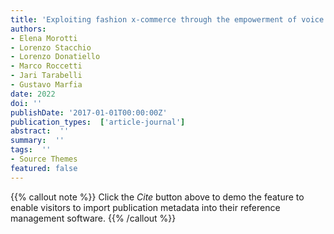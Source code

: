 ```yaml
---
title: 'Exploiting fashion x-commerce through the empowerment of voice in the fashion virtual reality arena: Integrating voice assistant and virtual reality technologies for fashion communication'
authors:
- Elena Morotti
- Lorenzo Stacchio
- Lorenzo Donatiello
- Marco Roccetti
- Jari Tarabelli
- Gustavo Marfia
date: 2022
doi: ''
publishDate: '2017-01-01T00:00:00Z'
publication_types:  ['article-journal']
abstract:  ''
summary:  ''
tags:  ''
- Source Themes
featured: false
---
```

{{% callout note %}}
 Click the *Cite* button above to demo the feature to enable visitors to import publication metadata into their reference management software. 
{{% /callout %}}
